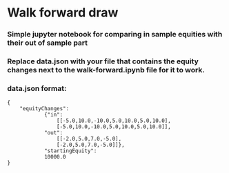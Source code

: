 # Walk forward draw

### Simple jupyter notebook for  comparing in sample equities with their out of sample part

### Replace data.json with your file that contains the equity changes next to the walk-forward.ipynb file for it to work.

### data.json format:
```
{
    "equityChanges":
            {"in":
                [[-5.0,10.0,-10.0,5.0,10.0,5.0,10.0],
                [-5.0,10.0,-10.0,5.0,10.0,5.0,10.0]],
            "out":
                [[-2.0,5.0,7.0,-5.0],
                [-2.0,5.0,7.0,-5.0]]},
            "startingEquity":
            10000.0
}
```